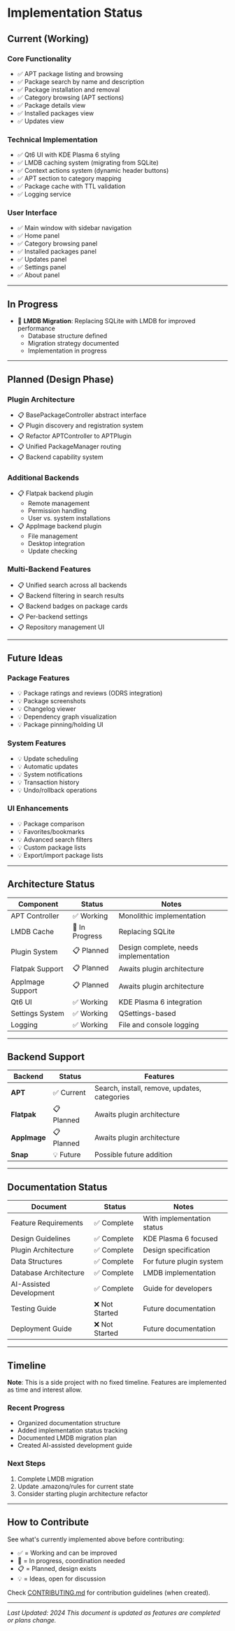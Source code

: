 # Implementation Status

## Current (Working)

### Core Functionality
- ✅ APT package listing and browsing
- ✅ Package search by name and description
- ✅ Package installation and removal
- ✅ Category browsing (APT sections)
- ✅ Package details view
- ✅ Installed packages view
- ✅ Updates view

### Technical Implementation
- ✅ Qt6 UI with KDE Plasma 6 styling
- ✅ LMDB caching system (migrating from SQLite)
- ✅ Context actions system (dynamic header buttons)
- ✅ APT section to category mapping
- ✅ Package cache with TTL validation
- ✅ Logging service

### User Interface
- ✅ Main window with sidebar navigation
- ✅ Home panel
- ✅ Category browsing panel
- ✅ Installed packages panel
- ✅ Updates panel
- ✅ Settings panel
- ✅ About panel

---

## In Progress

- 🔄 **LMDB Migration**: Replacing SQLite with LMDB for improved performance
  - Database structure defined
  - Migration strategy documented
  - Implementation in progress

---

## Planned (Design Phase)

### Plugin Architecture
- 📋 BasePackageController abstract interface
- 📋 Plugin discovery and registration system
- 📋 Refactor APTController to APTPlugin
- 📋 Unified PackageManager routing
- 📋 Backend capability system

### Additional Backends
- 📋 Flatpak backend plugin
  - Remote management
  - Permission handling
  - User vs. system installations
- 📋 AppImage backend plugin
  - File management
  - Desktop integration
  - Update checking

### Multi-Backend Features
- 📋 Unified search across all backends
- 📋 Backend filtering in search results
- 📋 Backend badges on package cards
- 📋 Per-backend settings
- 📋 Repository management UI

---

## Future Ideas

### Package Features
- 💡 Package ratings and reviews (ODRS integration)
- 💡 Package screenshots
- 💡 Changelog viewer
- 💡 Dependency graph visualization
- 💡 Package pinning/holding UI

### System Features
- 💡 Update scheduling
- 💡 Automatic updates
- 💡 System notifications
- 💡 Transaction history
- 💡 Undo/rollback operations

### UI Enhancements
- 💡 Package comparison
- 💡 Favorites/bookmarks
- 💡 Advanced search filters
- 💡 Custom package lists
- 💡 Export/import package lists

---

## Architecture Status

| Component | Status | Notes |
|-----------|--------|-------|
| APT Controller | ✅ Working | Monolithic implementation |
| LMDB Cache | 🔄 In Progress | Replacing SQLite |
| Plugin System | 📋 Planned | Design complete, needs implementation |
| Flatpak Support | 📋 Planned | Awaits plugin architecture |
| AppImage Support | 📋 Planned | Awaits plugin architecture |
| Qt6 UI | ✅ Working | KDE Plasma 6 integration |
| Settings System | ✅ Working | QSettings-based |
| Logging | ✅ Working | File and console logging |

---

## Backend Support

| Backend | Status | Features |
|---------|--------|----------|
| **APT** | ✅ Current | Search, install, remove, updates, categories |
| **Flatpak** | 📋 Planned | Awaits plugin architecture |
| **AppImage** | 📋 Planned | Awaits plugin architecture |
| **Snap** | 💡 Future | Possible future addition |

---

## Documentation Status

| Document | Status | Notes |
|----------|--------|-------|
| Feature Requirements | ✅ Complete | With implementation status |
| Design Guidelines | ✅ Complete | KDE Plasma 6 focused |
| Plugin Architecture | ✅ Complete | Design specification |
| Data Structures | ✅ Complete | For future plugin system |
| Database Architecture | ✅ Complete | LMDB implementation |
| AI-Assisted Development | ✅ Complete | Guide for developers |
| Testing Guide | ❌ Not Started | Future documentation |
| Deployment Guide | ❌ Not Started | Future documentation |

---

## Timeline

**Note**: This is a side project with no fixed timeline. Features are implemented as time and interest allow.

### Recent Progress
- Organized documentation structure
- Added implementation status tracking
- Documented LMDB migration plan
- Created AI-assisted development guide

### Next Steps
1. Complete LMDB migration
2. Update .amazonq/rules for current state
3. Consider starting plugin architecture refactor

---

## How to Contribute

See what's currently implemented above before contributing:
- ✅ = Working and can be improved
- 🔄 = In progress, coordination needed
- 📋 = Planned, design exists
- 💡 = Ideas, open for discussion

Check [CONTRIBUTING.md](CONTRIBUTING.md) for contribution guidelines (when created).

---

*Last Updated: 2024*
*This document is updated as features are completed or plans change.*
